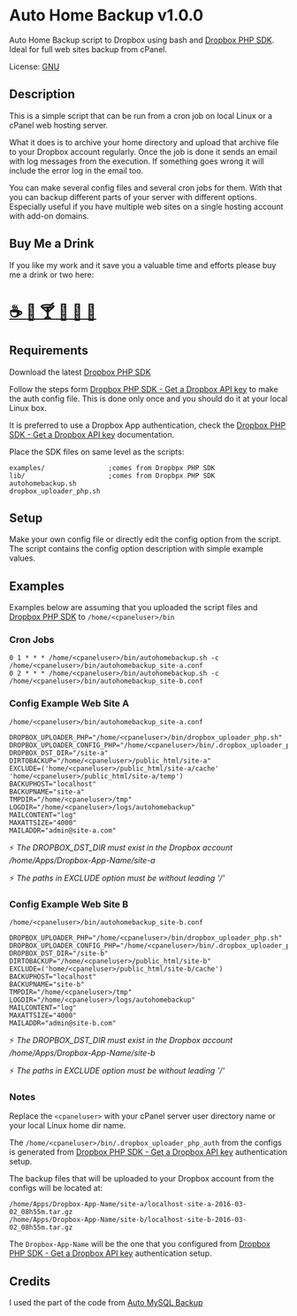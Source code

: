 # Auto Home Backup v1.0.0

Auto Home Backup script to Dropbox using bash and [Dropbox PHP SDK](https://github.com/dropbox/dropbox-sdk-php). Ideal for full web sites backup from cPanel.

License: [GNU](LICENSE)

## Description

This is a simple script that can be run from a cron job on local Linux or a cPanel web hosting server.

What it does is to archive your home directory and upload that archive file to your Dropbox account regularly. Once the job is done it sends an email with log messages from the execution. If something goes wrong it will include the error log in the email too.

You can make several config files and several cron jobs for them. With that you can backup different parts of your server with different options. Especially useful if you have multiple web sites on a single hosting account with add-on domains.

## Buy Me a Drink

If you like my work and it save you a valuable time and efforts please buy me a drink or two here:

# [:coffee: :beers: :cocktail: :tropical_drink: :wine_glass: :tea:](http://4ui.us/tpit)


## Requirements

Download the latest [Dropbox PHP SDK](https://github.com/dropbox/dropbox-sdk-php)

Follow the steps form [Dropbox PHP SDK - Get a Dropbox API key](https://github.com/dropbox/dropbox-sdk-php#get-a-dropbox-api-key) to make the auth config file. This is done only once and you should do it at your local Linux box.

It is preferred to use a Dropbox App authentication, check the [Dropbox PHP SDK - Get a Dropbox API key](https://github.com/dropbox/dropbox-sdk-php#get-a-dropbox-api-key) documentation.

Place the SDK files on same level as the scripts:
```
examples/                ;comes from Dropbpx PHP SDK
lib/                     ;comes from Dropbpx PHP SDK
autohomebackup.sh
dropbox_uploader_php.sh
```

## Setup

Make your own config file or directly edit the config option from the script. The script contains the config option description with simple example values.

## Examples

Examples below are assuming that you uploaded the script files and [Dropbox PHP SDK](https://github.com/dropbox/dropbox-sdk-php) to
`/home/<cpaneluser>/bin`

### Cron Jobs
```
0 1 * * * /home/<cpaneluser>/bin/autohomebackup.sh -c /home/<cpaneluser>/bin/autohomebackup_site-a.conf
0 2 * * * /home/<cpaneluser>/bin/autohomebackup.sh -c /home/<cpaneluser>/bin/autohomebackup_site-b.conf
```

### Config Example Web Site A

`/home/<cpaneluser>/bin/autohomebackup_site-a.conf`

```
DROPBOX_UPLOADER_PHP="/home/<cpaneluser>/bin/dropbox_uploader_php.sh"
DROPBOX_UPLOADER_CONFIG_PHP="/home/<cpaneluser>/bin/.dropbox_uploader_php_auth"
DROPBOX_DST_DIR="/site-a"
DIRTOBACKUP="/home/<cpaneluser>/public_html/site-a"
EXCLUDE=('home/<cpaneluser>/public_html/site-a/cache' 'home/<cpaneluser>/public_html/site-a/temp')
BACKUPHOST="localhost"
BACKUPNAME="site-a"
TMPDIR="/home/<cpaneluser>/tmp"
LOGDIR="/home/<cpaneluser>/logs/autohomebackup"
MAILCONTENT="log"
MAXATTSIZE="4000"
MAILADDR="admin@site-a.com"
```

:zap: *The DROPBOX_DST_DIR must exist in the Dropbox account /home/Apps/Dropbox-App-Name/site-a*

:zap: *The paths in EXCLUDE option must be without leading '/'*

### Config Example Web Site B

`/home/<cpaneluser>/bin/autohomebackup_site-b.conf`

```
DROPBOX_UPLOADER_PHP="/home/<cpaneluser>/bin/dropbox_uploader_php.sh"
DROPBOX_UPLOADER_CONFIG_PHP="/home/<cpaneluser>/bin/.dropbox_uploader_php_auth"
DROPBOX_DST_DIR="/site-b"
DIRTOBACKUP="/home/<cpaneluser>/public_html/site-b"
EXCLUDE=('home/<cpaneluser>/public_html/site-b/cache')
BACKUPHOST="localhost"
BACKUPNAME="site-b"
TMPDIR="/home/<cpaneluser>/tmp"
LOGDIR="/home/<cpaneluser>/logs/autohomebackup"
MAILCONTENT="log"
MAXATTSIZE="4000"
MAILADDR="admin@site-b.com"
```

:zap: *The DROPBOX_DST_DIR must exist in the Dropbox account /home/Apps/Dropbox-App-Name/site-b*

:zap: *The paths in EXCLUDE option must be without leading '/'*

### Notes
Replace the `<cpaneluser>` with your cPanel server user directory name or your local Linux home dir name.

The `/home/<cpaneluser>/bin/.dropbox_uploader_php_auth` from the configs is generated from [Dropbox PHP SDK - Get a Dropbox API key](https://github.com/dropbox/dropbox-sdk-php#get-a-dropbox-api-key) authentication setup.

The backup files that will be uploaded to your Dropbox account from the configs will be located at:
```
/home/Apps/Dropbox-App-Name/site-a/localhost-site-a-2016-03-02_08h55m.tar.gz
/home/Apps/Dropbox-App-Name/site-b/localhost-site-b-2016-03-02_08h55m.tar.gz
```

The `Dropbox-App-Name` will be the one that you configured from [Dropbox PHP SDK - Get a Dropbox API key](https://github.com/dropbox/dropbox-sdk-php#get-a-dropbox-api-key) authentication setup.

## Credits

I used the part of the code from [Auto MySQL Backup](https://sourceforge.net/projects/automysqlbackup/)

